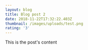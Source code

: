 ```yaml
---
layout: blog
title: Blog post 2
date: 2018-11-22T17:32:22.403Z
thumbnail: /images/uploads/test.png
rating: '3'
---
```

This is the post's content
